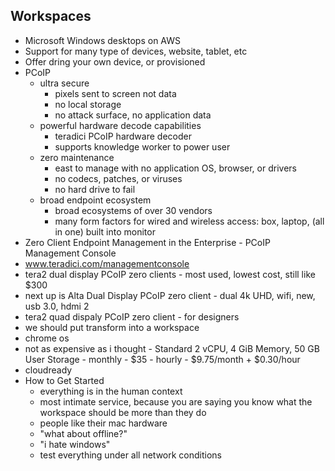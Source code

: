 Workspaces
---
* Microsoft Windows desktops on AWS
* Support for many type of devices, website, tablet, etc
* Offer dring your own device, or provisioned
* PCoIP
  * ultra secure
    * pixels sent to screen not data
    * no local storage
    * no attack surface, no application data
  * powerful hardware decode capabilities
    * teradici PCoIP hardware decoder
    * supports knowledge worker to power user
  * zero maintenance
    * east to manage with no application OS, browser, or drivers
    * no codecs, patches, or viruses
    * no hard drive to fail
  * broad endpoint ecosystem
    * broad ecosystems of over 30 vendors
    * many form factors for wired and wireless access: box, laptop, (all in one) built into monitor
* Zero Client Endpoint Management in the Enterprise - PCoIP Management Console
* www.teradici.com/managementconsole
* tera2 dual display PCoIP zero clients - most used, lowest cost, still like $300
* next up is Alta Dual Display PCoIP zero client - dual 4k UHD, wifi, new, usb 3.0, hdmi 2
* tera2 quad dispaly PCoIP zero client - for designers
* we should put transform into a workspace
* chrome os
* not as expensive as i thought - Standard 2 vCPU, 4 GiB Memory, 50 GB User Storage - monthly - $35 - hourly - $9.75/month + $0.30/hour
* cloudready
* How to Get Started
  * everything is in the human context
  * most intimate service, because you are saying you know what the workspace should be more than they do
  * people like their mac hardware
  * "what about offline?"
  * "i hate windows"
  * test everything under all network conditions
